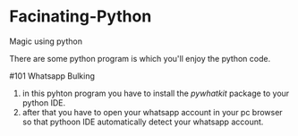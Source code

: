 # Facinating-Python
Magic using python




There are some python program is which you'll enjoy the python code.

#101 Whatsapp Bulking

1. in this pyhton program you have to install the *pywhatkit* package to your python IDE.
2. after that you have to open your whatsapp account in your pc browser so that pythoon IDE automatically detect your whatsapp account.

